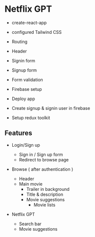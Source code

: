 # Netflix GPT

- create-react-app
- configured Tailwind CSS
- Routing

- Header

- Signin form
- Signup form
- Form validation
- Firebase setup
- Deploy app
- Create signup & signin user in firebase

- Setup redux toolkit


## Features
- Login/Sign up
    - Sign in / Sign up form
    - Redirect to browse page

- Browse ( after authentication )
    - Header
    - Main movie
        - Trailer in background
        - Title & description
        - Movie suggestions
            - Movie lists

- Netflix GPT
    - Search bar
    - Movie suggestions